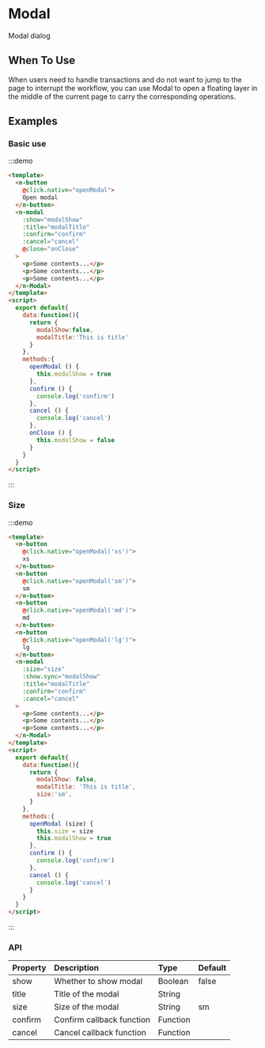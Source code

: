 # Modal

Modal dialog

## When To Use
When users need to handle transactions and do not want to jump to the page to interrupt the workflow, you can use Modal to open a floating layer in the middle of the current page to carry the corresponding operations.


## Examples
### Basic use
:::demo
```html
<template>
  <n-button 
    @click.native="openModal">
    Open modal
  </n-button>
  <n-modal
    :show="modalShow"
    :title="modalTitle"
    :confirm="confirm"
    :cancel="cancel"
    @close="onClose"
  >
    <p>Some contents...</p>
    <p>Some contents...</p>
    <p>Some contents...</p>
  </n-Modal>
</template>
<script>
  export default{
    data:function(){
      return {
        modalShow:false,
        modalTitle:'This is title'
      }
    },
    methods:{
      openModal () {
        this.modalShow = true
      },
      confirm () {
        console.log('confirm')
      },
      cancel () {
        console.log('cancel')
      },
      onClose () {
        this.modalShow = false
      }
    }
  }
</script>

```
:::

### Size
:::demo
```html
<template>
  <n-button 
    @click.native="openModal('xs')">
    xs
  </n-button>
  <n-button 
    @click.native="openModal('sm')">
    sm
  </n-button>
  <n-button 
    @click.native="openModal('md')">
    md
  </n-button>
  <n-button 
    @click.native="openModal('lg')">
    lg
  </n-button>
  <n-modal
    :size="size"
    :show.sync="modalShow"
    :title="modalTitle"
    :confirm="confirm"
    :cancel="cancel"
  >
    <p>Some contents...</p>
    <p>Some contents...</p>
    <p>Some contents...</p>
  </n-Modal>
</template>
<script>
  export default{
    data:function(){
      return {
        modalShow: false,
        modalTitle: 'This is title',
        size:'sm',
      }
    },
    methods:{
      openModal (size) {
        this.size = size
        this.modalShow = true
      },
      confirm () {
        console.log('confirm')
      },
      cancel () {
        console.log('cancel')
      }
    }
  }
</script>

```
:::

### API

| Property | Description | Type | Default |
| :--- | :--- | :--- | :--- |
| show | Whether to show modal | Boolean | false |
| title | Title of the modal | String |  |
| size | Size of the modal | String | sm |
| confirm    | Confirm callback function | Function     |  |
| cancel    | Cancel callback function | Function     |  |